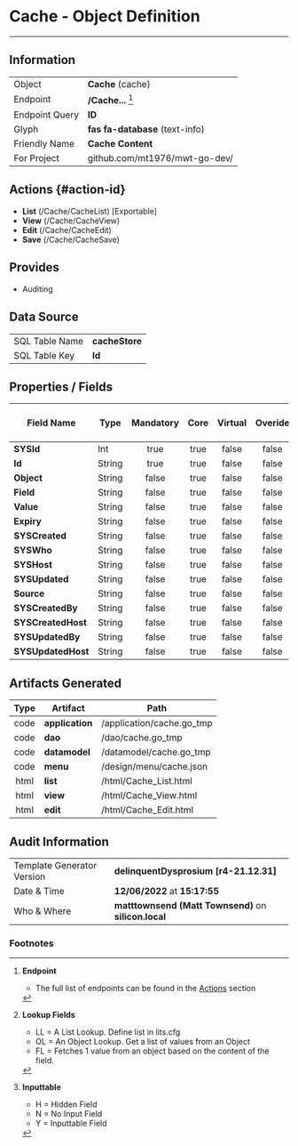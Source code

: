 # **Cache** - Object Definition
---
##  Information
|   |   |
|---|---|
|Object         |**Cache** (cache) |
|Endpoint 	    |**/Cache...** [^1]|
|Endpoint Query |**ID**|
Glyph|**fas fa-database** (text-info)
Friendly Name|**Cache Content**|
|For Project    |github.com/mt1976/mwt-go-dev/|

##  Actions {#action-id}
* **List** (/Cache/CacheList) [Exportable]
* **View** (/Cache/CacheView)
* **Edit** (/Cache/CacheEdit)
* **Save** (/Cache/CacheSave)









##  Provides


* Auditing 




##  Data Source 
|   |   |
|---|---|
SQL Table Name       | **cacheStore**
SQL Table Key | **Id**



##  Properties / Fields
| Field Name| Type | Mandatory | Core | Virtual | Overide | Lookup [^2]| Lookup Object      | Lookup Field Source         | Lookup Return Value                | Inputable [^3]|DB Column|Default Value|
| -- | --  | :--: | :--: | :--: |:--: |:--: |:--: |-- |-- |:--: |-- | --|
|**SYSId**|Int|true|true|false|false|||||NH|_id|0|
|**Id**|String|true|true|false|false|||||Y|id||
|**Object**|String|false|true|false|false|||||Y|object||
|**Field**|String|false|true|false|false|||||Y|field||
|**Value**|String|false|true|false|false|||||Y|value||
|**Expiry**|String|false|true|false|false|||||Y|expiry||
|**SYSCreated**|String|false|true|false|false|||||NH|_created||
|**SYSWho**|String|false|true|false|false|||||NH|_who||
|**SYSHost**|String|false|true|false|false|||||NH|_host||
|**SYSUpdated**|String|false|true|false|false|||||NH|_updated||
|**Source**|String|false|true|false|false|||||Y|source||
|**SYSCreatedBy**|String|false|true|false|false|||||NH|_createdBy||
|**SYSCreatedHost**|String|false|true|false|false|||||NH|_createdHost||
|**SYSUpdatedBy**|String|false|true|false|false|||||NH|_updatedBy||
|**SYSUpdatedHost**|String|false|true|false|false|||||NH|_updatedHost||


##  Artifacts Generated
| Type | Artifact | Path|
| :--: | -- | -- |
| code | **application** | /application/cache.go_tmp |
| code | **dao** | /dao/cache.go_tmp |
| code | **datamodel** | /datamodel/cache.go_tmp |
| code | **menu** | /design/menu/cache.json |
| html | **list** | /html/Cache_List.html |
| html | **view** | /html/Cache_View.html |
| html | **edit** | /html/Cache_Edit.html |


## Audit Information
|   |   |
|---|---|
Template Generator Version   | **delinquentDysprosium [r4-21.12.31]**
Date & Time		     | **12/06/2022** at **15:17:55**
Who & Where		     | **matttownsend (Matt Townsend)** on **silicon.local**

### Footnotes
[^1]: **Endpoint**
    * The full list of endpoints can be found in the [Actions](#action-id) section
[^2]: **Lookup Fields**
    * LL = A List Lookup. Define list in lits.cfg
    * OL = An Object Lookup. Get a list of values from an Object
    * FL = Fetches 1 value from an object based on the content of the field. 
[^3]: **Inputtable**   
    * H = Hidden Field
    * N = No Input Field
    * Y = Inputtable Field